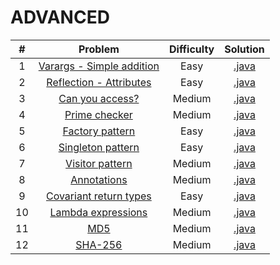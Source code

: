 # ADVANCED

|    #   | Problem                                                                                     | Difficulty | Solution                                                                                                                                      |
|:------:|:-------------------------------------------------------------------------------------------:|:----------:|:---------------------------------------------------------------------------------------------------------------------------------------------:|
|    1   | [Varargs - Simple addition](https://www.hackerrank.com/challenges/simple-addition-varargs)  |    Easy    | [.java](https://github.com/dimitrietataru/hackerrank/blob/master/Java/07.%20Advanced/01%20-%20Java%20varargs%20(Simple%20addition)/Main.java) |
|    2   | [Reflection - Attributes](https://www.hackerrank.com/challenges/java-reflection-attributes) |    Easy    | [.java](https://github.com/dimitrietataru/hackerrank/blob/master/Java/07.%20Advanced/02%20-%20Java%20reflection%20(Attributes)/Main.java)     |
|    3   | [Can you access?](https://www.hackerrank.com/challenges/can-you-access)                     |   Medium   | [.java](https://github.com/dimitrietataru/hackerrank/blob/master/Java/07.%20Advanced/03%20-%20Can%20you%20access/Main.java)                   |
|    4   | [Prime checker](https://www.hackerrank.com/challenges/prime-checker)                        |   Medium   | [.java](https://github.com/dimitrietataru/hackerrank/blob/master/Java/07.%20Advanced/04%20-%20Prime%20checker/Main.java)                      |
|    5   | [Factory pattern](https://www.hackerrank.com/challenges/java-factory)                       |    Easy    | [.java](https://github.com/dimitrietataru/hackerrank/blob/master/Java/07.%20Advanced/05%20-%20Java%20factory%20pattern/Main.java)             |
|    6   | [Singleton pattern](https://www.hackerrank.com/challenges/java-singleton)                   |    Easy    | [.java](https://github.com/dimitrietataru/hackerrank/blob/master/Java/07.%20Advanced/06%20-%20Java%20singleton%20pattern/Main.java)           |
|    7   | [Visitor pattern](https://www.hackerrank.com/challenges/java-vistor-pattern)                |   Medium   | [.java](https://github.com/dimitrietataru/hackerrank/blob/master/Java/07.%20Advanced/07%20-%20Java%20visitor%20pattern/Main.java)             |
|    8   | [Annotations](https://www.hackerrank.com/challenges/java-annotations)                       |   Medium   | [.java](https://github.com/dimitrietataru/hackerrank/blob/master/Java/07.%20Advanced/08%20-%20Java%20annotations/Main.java)                   |
|    9   | [Covariant return types](https://www.hackerrank.com/challenges/java-covariance)             |    Easy    | [.java](https://github.com/dimitrietataru/hackerrank/blob/master/Java/07.%20Advanced/09%20-%20Covariant%20return%20types/Main.java)           |
|   10   | [Lambda expressions](https://www.hackerrank.com/challenges/java-lambda-expressions)         |   Medium   | [.java](https://github.com/dimitrietataru/hackerrank/blob/master/Java/07.%20Advanced/10%20-%20Java%20lambda%20expressions/Main.java)          |
|   11   | [MD5](https://www.hackerrank.com/challenges/java-md5)                                       |   Medium   | [.java](https://github.com/dimitrietataru/hackerrank/blob/master/Java/07.%20Advanced/11%20-%20Java%20MD5/Main.java)                           |
|   12   | [SHA-256](https://www.hackerrank.com/challenges/sha-256)                                    |   Medium   | [.java](https://github.com/dimitrietataru/hackerrank/blob/master/Java/07.%20Advanced/12%20-%20Java%20SHA-256/Main.java)                       |
